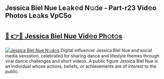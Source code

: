 ## Jessica Biel Nue Le𝚊k𝚎d N𝚞𝚍e - Part-r23 Vid𝚎o Photos Le𝚊ks VpC5o

# <h2><a href="http://fb03ccw.evod.top/?m=Jessica+Biel+Nue">🔗 👉🔴 Jessica Biel Nue Vid𝚎o Ph𝚘t𝚘s</a></h2>

[![Jessica Biel Nue N𝚞d𝚎s](https://i.imgur.com/8V9OHl7.gif)](http://fb03ccw.evod.top/?m=Jessica+Biel+Nue)
Digital influencer Jessica Biel Nue and social media sensation, celebrated for sharing dance and lifestyle themes through viral dance challenges and short videos. A public figure Jessica Biel Nue is an individual whose actions, beliefs, or achievements are of interest to the public. 
